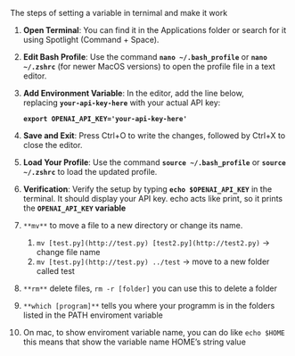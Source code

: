 The steps of setting a variable in ternimal and make it work

1. **Open Terminal**: You can find it in the Applications folder or search for it using Spotlight (Command + Space).
2. **Edit Bash Profile**: Use the command **`nano ~/.bash_profile`** or **`nano ~/.zshrc`** (for newer MacOS versions) to open the profile file in a text editor.
3. **Add Environment Variable**: In the editor, add the line below, replacing **`your-api-key-here`** with your actual API key:
    
    **`export OPENAI_API_KEY='your-api-key-here'`**
    
4. **Save and Exit**: Press Ctrl+O to write the changes, followed by Ctrl+X to close the editor.
5. **Load Your Profile**: Use the command **`source ~/.bash_profile`** or **`source ~/.zshrc`** to load the updated profile.
6. **Verification**: Verify the setup by typing **`echo $OPENAI_API_KEY`** in the terminal. It should display your API key. echo acts like print, so it prints the **`OPENAI_API_KEY` variable**
7. `**mv**` to move a file to a new directory or change its name.
    1. `mv [test.py](http://test.py) [test2.py](http://test2.py)` → change file name
    2. `mv [test.py](http://test.py) ../test` → move to a new folder called test
8. `**rm**` delete files, `rm -r [folder]` you can use this to delete a folder
9. `**which [program]**` tells you where your programm is in the folders listed in the PATH enviroment variable
10. On mac, to show enviroment variable name, you can do like `echo $HOME` this means that show the variable name HOME’s string value